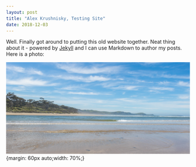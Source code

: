```yaml
---
layout: post
title: "Alex Krushnisky, Testing Site"
date: 2018-12-03
---
```


Well. Finally got around to putting this old website together. Neat thing about it - powered by [Jekyll](http://jekyllrb.com) and I can use Markdown to author my posts. Here is a photo:

![Papatowai beach landscape](/assets/Papatowai_Beach_Landscape.jpg){margin: 60px auto;width: 70%;}
